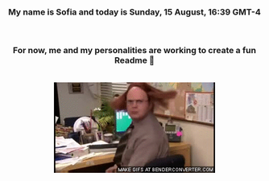 


<div align="center">
<h3 >My name is Sofia and today is Sunday, 15 August, 16:39 GMT-4</h3><br>
<h3 >For now, me and my personalities are working to create a fun Readme 👋
</h3><br>
<img src='img/dwight.gif' alt='working...'/>
</div>
